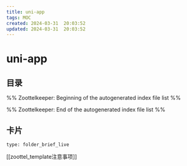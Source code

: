 ```yaml
---
title: uni-app
tags: MOC
created: 2024-03-31  20:03:52
updated: 2024-03-31  20:03:52
---
```

# uni-app

## 目录



%% Zoottelkeeper: Beginning of the autogenerated index file list  %%

%% Zoottelkeeper: End of the autogenerated index file list  %%












## 卡片

```ccard
type: folder_brief_live
```




















[[zoottel_template注意事项]]